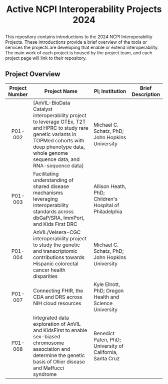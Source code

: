 # <p align="center">Active NCPI Interoperability Projects 2024</p>

This repository contains introductions to the 2024 NCPI Interoperability Projects. These introductions provide a brief overview of the tools or services the projects are developing that enable or extend interoperability. The main work of each project is housed by the project team, and each project page will link to their repository.

## Project Overview

| Project Number | Project Name | PI; Institution | Brief Description |
|----------------|--------------|-----------------|-------------------|
| <p align="center">P01-002</p> | [AnVIL-BioData Catalyst interoperability project to leverage GTEx, T2T and HPRC to study rare genetic variants in TOPMed cohorts with deep phenotype data, whole genome sequence data, and RNA-sequence data]| Michael C. Schatz, PhD; John Hopkins University | |
| <p align="center">P01-003</p> | Facilitating understanding of shared disease mechanisms leveraging interoperability standards across dbGaP/SRA, ImmPort, and Kids First DRC | Allison Heath, PhD; Children's Hospital of Philadelphia | |
| <p align="center">P01-004</p> | AnVIL/Velsera-CGC interoperability project to study the genetic and transcriptomic contributions towards Hispanic colorectal cancer health disparities | Michael C. Schatz, PhD; John Hopkins University | |
| <p align="center">P01-007</p> | Connecting FHIR, the CDA and DRS across NIH cloud resources | Kyle Ellrott, PhD; Oregon Health and Science University | |
| <p align="center">P01-008</p> | Integrated data exploration of AnVIL and KidsFirst to enable sex-biased chromosome association and determine the genetic basis of Ollier disease and Maffucci syndrome | Benedict Paten, PhD; University of California, Santa Cruz | |
